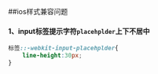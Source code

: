 ##ios样式兼容问题

#### 1、input标签提示字符`placehplder`上下不居中

```css
标签::-webkit-input-placehplder{
    line-height:30px;
}
```

